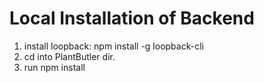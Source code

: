 # Local Installation of Backend
1. install loopback: npm install -g loopback-cli
2. cd into PlantButler dir.
3. run npm install
